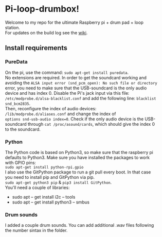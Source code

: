 # Pi-loop-drumbox!
Welcome to my repo for the ultimate Raspberry pi + drum pad + loop station.  
For updates on the build log see the [wiki](https://github.com/roberthofman/piloopdrumbox/wiki).   

## Install requirements
### PureData
On the pi, use the command: `sudo apt-get install puredata`.  
No extensions are required. 
In order to get the soundcard working and avoiding the `ALSA input error (snd_pcm_open): No such file or directory
` error, you need to make sure that the USB-soundcard is the only audio device and has index 0. Disable the Pi's jack input via this file:   
`/etc/modprobe.d/alsa-blacklist.conf` and add the following line: `blacklist snd_bcm2835`.   
Then, reconfigure the index of audio devices: `/lib/modprobe.d/aliases.conf` and change the index of   
`options snd-usb-audio index=0`. Check if the only audio device is the USB-soundcard through `cat /proc/asound/cards`, which should give the index 0 to the soundcard. 

### Python
The Python code is based on Python3, so make sure that the raspberry pi defaults to Python3. Make sure you have installed the packages to work with GPIO pins:  
`sudo apt-get install python-rpi.gpio`  
I also use the GitPython package to run a git pull every boot. In that case you need to install pip and GitPython via pip.   
`sudo apt-get python3 pip` & `pip3 install GitPython`.   
You'll need a couple of libraries:   
- sudo apt – get install i2c – tools
- sudo apt – get install python3 – smbus


### Drum sounds
I added a couple drum sounds. You can add additional .wav files following the number sintax in the folder. 
